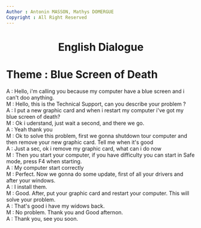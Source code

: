 ```yaml
---
Author : Antonin MASSON, Mathys DOMERGUE
Copyright : All Right Reserved
---
```


# <center> English Dialogue

# Theme : Blue Screen of Death  


A : Hello, i'm calling you because my computer have a blue screen and i can't doo anything.  
M : Hello, this is the Technical Support, can you describe your problem ?  
A : I put a new graphic card and when i restart my computer i've got my blue screen of death?  
M : Ok i uderstand, just wait a second, and there we go.  
A : Yeah thank you  
M : Ok to solve this problem, first we gonna shutdown tour computer and then remove your new graphic card. Tell me when it's good  
A : Just a sec, ok i remove my graphic card, what can i do now  
M : Then you start your computer, if you have difficulty you can start in Safe mode, press F4 when starting.  
A : My computer start correctly  
M : Perfect. Now we gonna do some update, first of all your drivers and after your windows.  
A : I install them.  
M : Good. After, put your graphic card and restart your computer. This will solve your problem.  
A : That's good i have my widows back.  
M : No problem. Thank you and Good afternon.  
A : Thank you, see you soon.